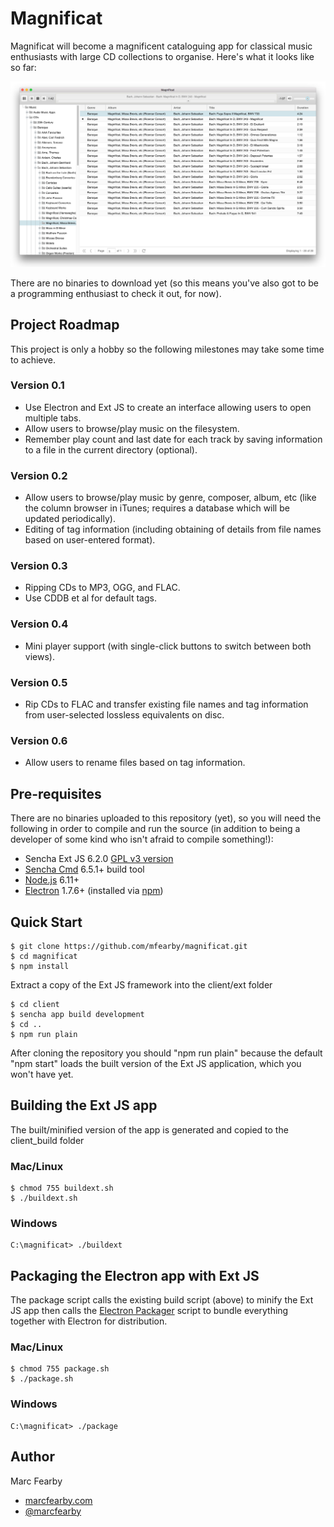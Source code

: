 # Magnificat

Magnificat will become a magnificent cataloguing app for classical music enthusiasts with large CD collections to organise. Here's what it looks like so far:

![Screenshot of version 0.1 so far](screenshot.png)

There are no binaries to download yet (so this means you've also got to be a programming enthusiast to check it out, for now).

## Project Roadmap

This project is only a hobby so the following milestones may take some time to achieve.

### Version 0.1
- Use Electron and Ext JS to create an interface allowing users to open multiple tabs.
- Allow users to browse/play music on the filesystem.
- Remember play count and last date for each track by saving information to a file in the current directory (optional).
 
### Version 0.2
- Allow users to browse/play music by genre, composer, album, etc (like the column browser in iTunes; requires a database which will be updated periodically).
- Editing of tag information (including obtaining of details from file names based on user-entered format).

### Version 0.3
- Ripping CDs to MP3, OGG, and FLAC.
- Use CDDB et al for default tags.

### Version 0.4
- Mini player support (with single-click buttons to switch between both views).

### Version 0.5
- Rip CDs to FLAC and transfer existing file names and tag information from user-selected lossless equivalents on disc.

### Version 0.6
- Allow users to rename files based on tag information.

## Pre-requisites

There are no binaries uploaded to this repository (yet), so you will need the following in order to compile and run the source (in addition to being a developer of some kind who isn't afraid to compile something!):

- Sencha Ext JS 6.2.0 [GPL v3 version](https://www.sencha.com/legal/GPL/)
- [Sencha Cmd](https://www.sencha.com/products/sencha-cmd/) 6.5.1+ build tool
- [Node.js](https://nodejs.org/) 6.11+
- [Electron](https://github.com/electron/electron) 1.7.6+ (installed via [npm](https://www.npmjs.com/))

## Quick Start

```
$ git clone https://github.com/mfearby/magnificat.git
$ cd magnificat
$ npm install
```

Extract a copy of the Ext JS framework into the client/ext folder

```
$ cd client
$ sencha app build development
$ cd ..
$ npm run plain
```

After cloning the repository you should "npm run plain" because the default "npm start" loads the built version of the Ext JS application, which you won't have yet.

## Building the Ext JS app

The built/minified version of the app is generated and copied to the client_build folder

### Mac/Linux
```
$ chmod 755 buildext.sh
$ ./buildext.sh
```

### Windows
```
C:\magnificat> ./buildext
```

## Packaging the Electron app with Ext JS

The package script calls the existing build script (above) to minify the Ext JS app then calls the [Electron Packager](https://github.com/electron-userland/electron-packager) script to bundle everything together with Electron for distribution.

### Mac/Linux
```
$ chmod 755 package.sh
$ ./package.sh
```

### Windows
```
C:\magnificat> ./package
```

## Author
Marc Fearby
- [marcfearby.com](http://marcfearby.com)
- [@marcfearby](https://twitter.com/MarcFearby)
